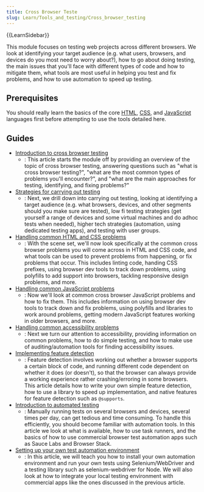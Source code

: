 ```yaml
---
title: Cross Browser Teste
slug: Learn/Tools_and_testing/Cross_browser_testing
---
```


{{LearnSidebar}}

This module focuses on testing web projects across different browsers. We look at identifying your target audience (e.g. what users, browsers, and devices do you most need to worry about?), how to go about doing testing, the main issues that you'll face with different types of code and how to mitigate them, what tools are most useful in helping you test and fix problems, and how to use automation to speed up testing.

## Prerequisites

You should really learn the basics of the core [HTML](/pt-BR/docs/Learn/HTML), [CSS](/pt-BR/docs/Learn/CSS), and [JavaScript](/pt-BR/docs/Learn/JavaScript) languages first before attempting to use the tools detailed here.

## Guides

- [Introduction to cross browser testing](/pt-BR/docs/Learn/Tools_and_testing/Cross_browser_testing/Introduction)
  - : This article starts the module off by providing an overview of the topic of cross browser testing, answering questions such as "what is cross browser testing?", "what are the most common types of problems you'll encounter?", and "what are the main approaches for testing, identifying, and fixing problems?"
- [Strategies for carrying out testing](/pt-BR/docs/Learn/Tools_and_testing/Cross_browser_testing/Testing_strategies)
  - : Next, we drill down into carrying out testing, looking at identifying a target audience (e.g. what browsers, devices, and other segments should you make sure are tested), low fi testing strategies (get yourself a range of devices and some virtual machines and do adhoc tests when needed), higher tech strategies (automation, using dedicated testing apps), and testing with user groups.
- [Handling common HTML and CSS problems](/pt-BR/docs/Learn/Tools_and_testing/Cross_browser_testing/HTML_and_CSS)
  - : With the scene set, we'll now look specifically at the common cross browser problems you will come across in HTML and CSS code, and what tools can be used to prevent problems from happening, or fix problems that occur. This includes linting code, handing CSS prefixes, using browser dev tools to track down problems, using polyfills to add support into browsers, tackling responsive design problems, and more.
- [Handling common JavaScript problems](/pt-BR/docs/Learn/Tools_and_testing/Cross_browser_testing/JavaScript)
  - : Now we'll look at common cross browser JavaScript problems and how to fix them. This includes information on using browser dev tools to track down and fix problems, using polyfills and libraries to work around problems, getting modern JavaScript features working in older browsers, and more.
- [Handling common accessibility problems](/pt-BR/docs/Learn/Tools_and_testing/Cross_browser_testing/Accessibility)
  - : Next we turn our attention to accessibility, providing information on common problems, how to do simple testing, and how to make use of auditing/automation tools for finding accessibility issues.
- [Implementing feature detection](/pt-BR/docs/Learn/Tools_and_testing/Cross_browser_testing/Feature_detection)
  - : Feature detection involves working out whether a browser supports a certain block of code, and running different code dependent on whether it does (or doesn't), so that the browser can always provide a working experience rather crashing/erroring in some browsers. This article details how to write your own simple feature detection, how to use a library to speed up implementation, and native features for feature detection such as `@supports`.
- [Introduction to automated testing](/pt-BR/docs/Learn/Tools_and_testing/Cross_browser_testing/Automated_testing)
  - : Manually running tests on several browsers and devices, several times per day, can get tedious and time consuming. To handle this efficiently, you should become familiar with automation tools. In this article we look at what is available, how to use task runners, and the basics of how to use commercial browser test automation apps such as Sauce Labs and Browser Stack.
- [Setting up your own test automation environment](/pt-BR/docs/Learn/Tools_and_testing/Cross_browser_testing/Your_own_automation_environment)
  - : In this article, we will teach you how to install your own automation environment and run your own tests using Selenium/WebDriver and a testing library such as selenium-webdriver for Node. We will also look at how to integrate your local testing environment with commercial apps like the ones discussed in the previous article.
